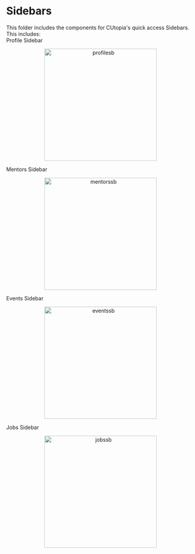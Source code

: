 # Sidebars

This folder includes the components for CUtopia's quick access Sidebars. This includes:
</br>
Profile Sidebar
<p align="center">
  <img src="https://github.com/FlyingTwigs/CUtopia/blob/temp-3/imagesforREADME/ProfileSidebar.PNG" alt="profilesb" width="300" >
</p>
Mentors Sidebar
<p align="center">
  <img src="https://github.com/FlyingTwigs/CUtopia/blob/temp-3/imagesforREADME/MentorSuggestionsSidebar.PNG" alt="mentorssb" width="300" >
</p>
Events Sidebar
<p align="center">
  <img src="https://github.com/FlyingTwigs/CUtopia/blob/temp-3/imagesforREADME/EventSuggestionsSidebar.JPG" alt="eventssb" width="300" >
</p>
Jobs Sidebar
<p align="center">
  <img src="https://github.com/FlyingTwigs/CUtopia/blob/temp-3/imagesforREADME/JobSuggestionsSidebar.PNG" alt="jobssb" width="300" >
</p>
